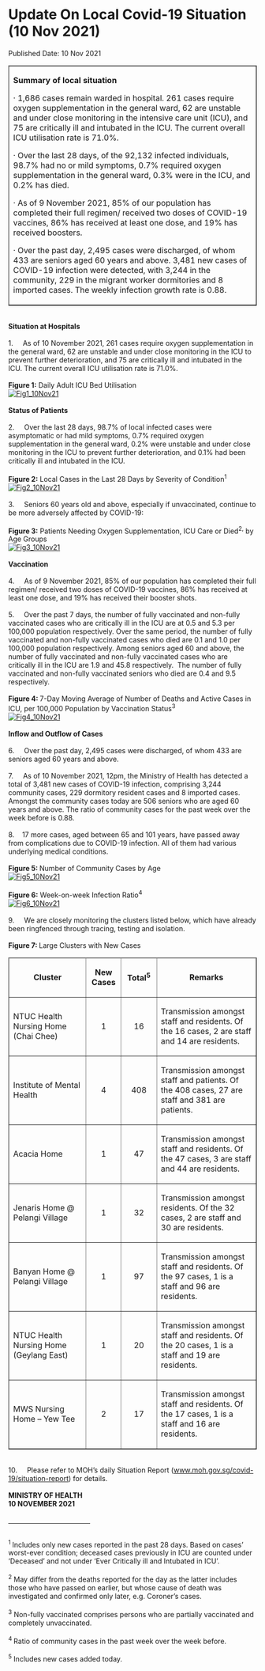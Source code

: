 <html>
    <meta http-equiv="Content-Type" content="text/html; charset=utf-8"/>
    <meta charset="utf-8"/>
    <title>Update On Local Covid-19 Situation (10 Nov 2021)</title>
    <body><h1>Update On Local Covid-19 Situation (10 Nov 2021)</h1>
    <p>Published Date: 10 Nov 2021</p> <table border="1" cellspacing="0" cellpadding="0" width="605"><tbody><tr><td width="605" valign="top"><p><strong>Summary of local situation</strong></p><p>· 1,686 cases remain warded in hospital. 261 cases require oxygen supplementation in the general ward, 62 are unstable and under close monitoring in the intensive care unit (ICU), and 75 are critically ill and intubated in the ICU. The current overall ICU utilisation rate is 71.0%.</p><p>· Over the last 28 days, of the 92,132 infected individuals, 98.7% had no or mild symptoms, 0.7% required oxygen supplementation in the general ward, 0.3% were in the ICU, and 0.2% has died.</p><p>· As of 9 November 2021, 85% of our population has completed their full regimen/ received two doses of COVID-19 vaccines, 86% has received at least one dose, and 19% has received boosters.</p><p>· Over the past day, 2,495 cases were discharged, of whom 433 are seniors aged 60 years and above. 3,481 new cases of COVID-19 infection were detected, with 3,244 in the community, 229 in the migrant worker dormitories and 8 imported cases. The weekly infection growth rate is 0.88.</p></td></tr></tbody></table><strong><br>Situation at Hospitals</strong><br><br>1.&nbsp; &nbsp; &nbsp;As of 10 November 2021, 261 cases require oxygen supplementation in the general ward, 62 are unstable and under close monitoring in the ICU to prevent further deterioration, and 75 are critically ill and intubated in the ICU. The current overall ICU utilisation rate is 71.0%.<br><br><strong>Figure 1:</strong> Daily Adult ICU Bed Utilisation<br><div><a href="/images/librariesprovider5/covid-19-chart-(pr)/fig1_10nov21.png?sfvrsn=6c041e31_0"><img src="/images/librariesprovider5/covid-19-chart-(pr)/fig1_10nov21.png?sfvrsn=6c041e31_0" data-displaymode="Original" alt="Fig1_10Nov21" title="Fig1_10Nov21" data-openoriginalimageonclick="true"></a><br><br><strong>Status of Patients</strong><br><br>2.&nbsp; &nbsp; &nbsp;Over the last 28 days, 98.7% of local infected cases were asymptomatic or had mild symptoms, 0.7% required oxygen supplementation in the general ward, 0.2% were unstable and under close monitoring in the ICU to prevent further deterioration, and 0.1% had been critically ill and intubated in the ICU.&nbsp;<br><br><strong>Figure 2:</strong> Local Cases in the Last 28 Days by Severity of Condition<sup>1</sup><br><div><a href="/images/librariesprovider5/covid-19-chart-(pr)/fig2_10nov21.png?sfvrsn=797e3afc_0"><img src="/images/librariesprovider5/covid-19-chart-(pr)/fig2_10nov21.png?sfvrsn=797e3afc_0" data-displaymode="Original" alt="Fig2_10Nov21" title="Fig2_10Nov21" data-openoriginalimageonclick="true"></a><br><br>3.&nbsp; &nbsp; &nbsp;Seniors 60 years old and above, especially if unvaccinated, continue to be more adversely affected by COVID-19:&nbsp;<br><br><strong>Figure 3:</strong> Patients Needing Oxygen Supplementation, ICU Care or Died<sup>2,</sup> by Age Groups<br><div><a href="/images/librariesprovider5/covid-19-chart-(pr)/fig3_10nov21.png?sfvrsn=4fd1bff5_0"><img src="/images/librariesprovider5/covid-19-chart-(pr)/fig3_10nov21.png?sfvrsn=4fd1bff5_0" data-displaymode="Original" alt="Fig3_10Nov21" title="Fig3_10Nov21" data-openoriginalimageonclick="true"></a><br><br><strong>Vaccination</strong>&nbsp;<br><br>4.&nbsp; &nbsp; &nbsp;As of 9 November 2021, 85% of our population has completed their full regimen/ received two doses of COVID-19 vaccines, 86% has received at least one dose, and 19% has received their booster shots.&nbsp;<br><br>5.&nbsp; &nbsp; &nbsp;Over the past 7 days, the number of fully vaccinated and non-fully vaccinated cases who are critically ill in the ICU are at 0.5 and 5.3 per 100,000 population respectively. Over the same period, the number of fully vaccinated and non-fully vaccinated cases who died are 0.1 and 1.0 per 100,000 population respectively. Among seniors aged 60 and above, the number of fully vaccinated and non-fully vaccinated cases who are critically ill in the ICU are 1.9 and 45.8 respectively.&nbsp; The number of fully vaccinated and non-fully vaccinated seniors who died are 0.4 and 9.5 respectively.&nbsp;<br><br><strong>Figure 4: </strong>7-Day Moving Average of Number of Deaths and Active Cases in ICU, per 100,000 Population by Vaccination Status<sup>3</sup><br><a href="/images/librariesprovider5/covid-19-chart-(pr)/fig4_10nov21.png?sfvrsn=b6896433_0"><img src="/images/librariesprovider5/covid-19-chart-(pr)/fig4_10nov21.png?sfvrsn=b6896433_0" data-displaymode="Original" alt="Fig4_10Nov21" title="Fig4_10Nov21" data-openoriginalimageonclick="true"></a><br><br><strong>Inflow and Outflow of Cases</strong><br><br>6.&nbsp; &nbsp; &nbsp;Over the past day, 2,495 cases were discharged, of whom 433 are seniors aged 60 years and above.&nbsp;<br><br>7.&nbsp; &nbsp; &nbsp;As of 10 November 2021, 12pm, the Ministry of Health has detected a total of 3,481 new cases of COVID-19 infection, comprising 3,244 community cases, 229 dormitory resident cases and 8 imported cases. Amongst the community cases today are 506 seniors who are aged 60 years and above. The ratio of community cases for the past week over the week before is 0.88.&nbsp;<br><br>8.&nbsp; &nbsp; 17 more cases, aged between 65 and 101 years, have passed away from complications due to COVID-19 infection. All of them had various underlying medical conditions.&nbsp;<br><br><strong>Figure 5: </strong>Number of Community Cases by Age<br><div><a href="/images/librariesprovider5/covid-19-chart-(pr)/fig5_10nov21.png?sfvrsn=57ae7396_0"><img src="/images/librariesprovider5/covid-19-chart-(pr)/fig5_10nov21.png?sfvrsn=57ae7396_0" data-displaymode="Original" alt="Fig5_10Nov21" title="Fig5_10Nov21" data-openoriginalimageonclick="true"></a><br></div><div><br><strong>Figure 6:</strong> Week-on-week Infection Ratio<sup>4</sup><br></div></div></div></div><a href="/images/librariesprovider5/covid-19-chart-(pr)/fig6_10nov21.png?sfvrsn=e96bd68_0"><img src="/images/librariesprovider5/covid-19-chart-(pr)/fig6_10nov21.png?sfvrsn=e96bd68_0" data-displaymode="Original" alt="Fig6_10Nov21" title="Fig6_10Nov21" data-openoriginalimageonclick="true"></a><br><br>9.&nbsp; &nbsp; &nbsp;We are closely monitoring the clusters listed below, which have already been ringfenced through tracing, testing and isolation.<br><br><strong>Figure 7: </strong>Large Clusters with New Cases<br><div><table border="1" cellspacing="0" cellpadding="0" width="606"><thead><tr><td width="212"><p align="center"><strong>Cluster</strong></p></td><td width="60"><p align="center"><strong>New Cases</strong></p></td><td width="63"><p align="center"><strong>Total<sup>5</sup></strong></p></td><td width="271"><p align="center"><strong>Remarks</strong></p></td></tr></thead><tbody><tr><td width="212"><p>NTUC Health Nursing Home (Chai Chee)</p></td><td width="60"><p align="center">1</p></td><td width="63"><p align="center">16</p></td><td width="271"><p>Transmission amongst staff and residents. Of the 16 cases, 2 are staff and 14 are residents.</p></td></tr><tr><td width="212"><p>Institute of Mental Health</p></td><td width="60"><p align="center">4</p></td><td width="63"><p align="center">408</p></td><td width="271"><p>Transmission amongst staff and patients. Of the 408 cases, 27 are staff and 381 are patients.</p></td></tr><tr><td width="212"><p>Acacia Home</p></td><td width="60"><p align="center">1</p></td><td width="63"><p align="center">47</p></td><td width="271"><p>Transmission amongst staff and residents. Of the 47 cases, 3 are staff and 44 are residents.</p></td></tr><tr><td width="212"><p>Jenaris Home @ Pelangi Village</p></td><td width="60"><p align="center">1</p></td><td width="63"><p align="center">32</p></td><td width="271"><p>Transmission amongst residents. Of the 32 cases, 2 are staff and 30 are residents.</p></td></tr><tr><td width="212"><p>Banyan Home @ Pelangi Village</p></td><td width="60"><p align="center">1</p></td><td width="63"><p align="center">97</p></td><td width="271"><p>Transmission amongst staff and residents. Of the 97 cases, 1 is a staff and 96 are residents.</p></td></tr><tr><td width="212"><p>NTUC Health Nursing Home (Geylang East)</p></td><td width="60"><p align="center">1</p></td><td width="63"><p align="center">20</p></td><td width="271"><p>Transmission amongst staff and residents. Of the 20 cases, 1 is a staff and 19 are residents.</p></td></tr><tr><td width="212"><p>MWS Nursing Home – Yew Tee</p></td><td width="60"><p align="center">2</p></td><td width="63"><p align="center">17</p></td><td width="271"><p>Transmission amongst staff and residents. Of the 17 cases, 1 is a staff and 16 are residents.</p></td></tr></tbody></table><div><br>10.&nbsp; &nbsp; &nbsp;Please refer to MOH’s daily Situation Report (<a href="http://www.moh.gov.sg/covid-19/situation-report" title="" class="" target="">www.moh.gov.sg/covid-19/situation-report</a>) for details.&nbsp;<br><br><strong>MINISTRY OF HEALTH<br>10 NOVEMBER 2021</strong><br><div><br></div><hr align="left" size="1" width="33%"><div id="ftn1"><p><br><sup>1 </sup>Includes only new cases reported in the past 28 days. Based on cases’ worst-ever condition; deceased cases previously in ICU are counted under ‘Deceased’ and not under ‘Ever Critically ill and Intubated in ICU’.<br><br><sup>2</sup> May differ from the deaths reported for the day as the latter includes those who have passed on earlier, but whose cause of death was investigated and confirmed only later, e.g. Coroner’s cases.<br><br><sup>3</sup> Non-fully vaccinated comprises persons who are partially vaccinated and completely unvaccinated.<br><br><sup>4 </sup>Ratio of community cases in the past week over the week before.<br><br><sup>5</sup> Includes new cases added today.</p></div></div></div></body>
</html>